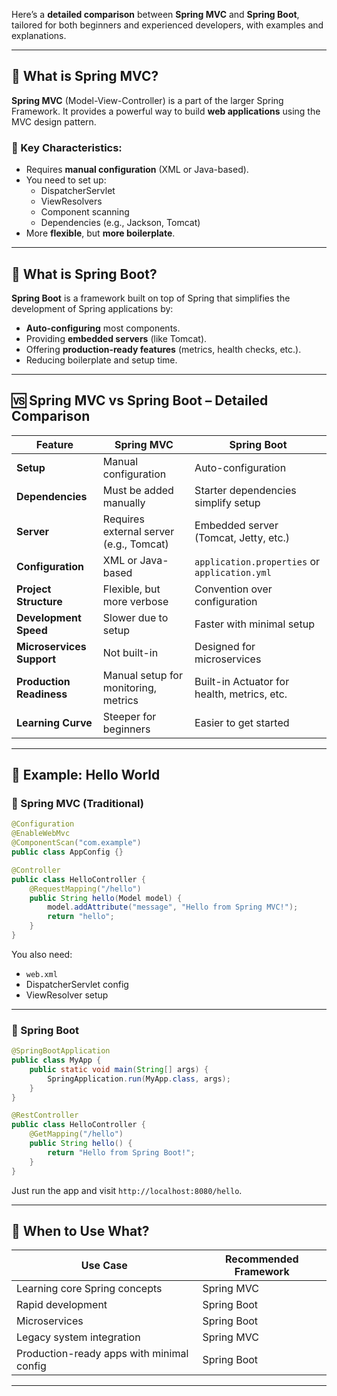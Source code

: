 Here’s a **detailed comparison** between **Spring MVC** and **Spring Boot**, tailored for both beginners and experienced developers, with examples and explanations.

---

## 🌱 What is Spring MVC?

**Spring MVC** (Model-View-Controller) is a part of the larger Spring Framework. It provides a powerful way to build **web applications** using the MVC design pattern.

### 🔧 Key Characteristics:
- Requires **manual configuration** (XML or Java-based).
- You need to set up:
  - DispatcherServlet
  - ViewResolvers
  - Component scanning
  - Dependencies (e.g., Jackson, Tomcat)
- More **flexible**, but **more boilerplate**.

---

## 🚀 What is Spring Boot?

**Spring Boot** is a framework built on top of Spring that simplifies the development of Spring applications by:
- **Auto-configuring** most components.
- Providing **embedded servers** (like Tomcat).
- Offering **production-ready features** (metrics, health checks, etc.).
- Reducing boilerplate and setup time.

---

## 🆚 Spring MVC vs Spring Boot – Detailed Comparison

| Feature | Spring MVC | Spring Boot |
|--------|------------|-------------|
| **Setup** | Manual configuration | Auto-configuration |
| **Dependencies** | Must be added manually | Starter dependencies simplify setup |
| **Server** | Requires external server (e.g., Tomcat) | Embedded server (Tomcat, Jetty, etc.) |
| **Configuration** | XML or Java-based | `application.properties` or `application.yml` |
| **Project Structure** | Flexible, but more verbose | Convention over configuration |
| **Development Speed** | Slower due to setup | Faster with minimal setup |
| **Microservices Support** | Not built-in | Designed for microservices |
| **Production Readiness** | Manual setup for monitoring, metrics | Built-in Actuator for health, metrics, etc. |
| **Learning Curve** | Steeper for beginners | Easier to get started |

---

## 🧪 Example: Hello World

### 🔹 Spring MVC (Traditional)

```java
@Configuration
@EnableWebMvc
@ComponentScan("com.example")
public class AppConfig {}

@Controller
public class HelloController {
    @RequestMapping("/hello")
    public String hello(Model model) {
        model.addAttribute("message", "Hello from Spring MVC!");
        return "hello";
    }
}
```

You also need:
- `web.xml`
- DispatcherServlet config
- ViewResolver setup

---

### 🔹 Spring Boot

```java
@SpringBootApplication
public class MyApp {
    public static void main(String[] args) {
        SpringApplication.run(MyApp.class, args);
    }
}

@RestController
public class HelloController {
    @GetMapping("/hello")
    public String hello() {
        return "Hello from Spring Boot!";
    }
}
```

Just run the app and visit `http://localhost:8080/hello`.

---

## 🧠 When to Use What?

| Use Case | Recommended Framework |
|----------|------------------------|
| Learning core Spring concepts | Spring MVC |
| Rapid development | Spring Boot |
| Microservices | Spring Boot |
| Legacy system integration | Spring MVC |
| Production-ready apps with minimal config | Spring Boot |

---
